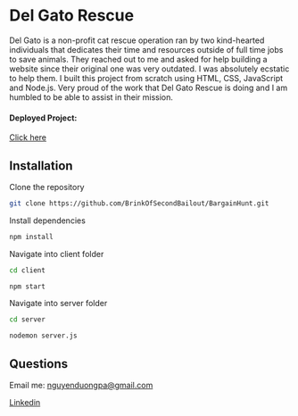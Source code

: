 # Del Gato Rescue

Del Gato is a non-profit cat rescue operation ran by two kind-hearted individuals that dedicates their time and resources outside of full time jobs to save animals. They reached out to me and asked for help building a website since their original one was very outdated. I was absolutely ecstatic to help them. I built this project from scratch using HTML, CSS, JavaScript and Node.js. Very proud of the work that Del Gato Rescue is doing and I am humbled to be able to assist in their mission.

#### Deployed Project: 
[Click here](http://54.213.192.7/)


## Installation

Clone the repository

```bash
git clone https://github.com/BrinkOfSecondBailout/BargainHunt.git
```

Install dependencies 

```bash
npm install
```

Navigate into client folder
```bash
cd client
```
```bash
npm start
```
Navigate into server folder
```bash
cd server
```
```bash
nodemon server.js
```

## Questions

Email me: nguyenduongpa@gmail.com

[Linkedin](https://www.linkedin.com/in/softwaredev-nguyen/)
